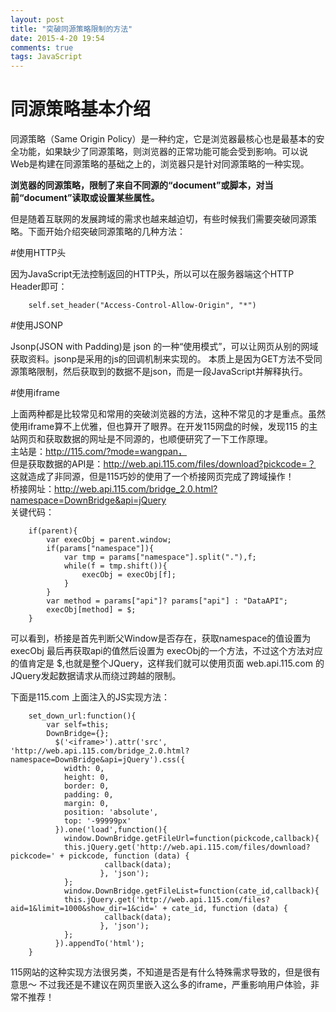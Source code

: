 ```yaml
---
layout: post
title: "突破同源策略限制的方法"
date: 2015-4-20 19:54
comments: true
tags: JavaScript
---
```


# 同源策略基本介绍

同源策略（Same Origin Policy）是一种约定，它是浏览器最核心也是最基本的安全功能，如果缺少了同源策略，则浏览器的正常功能可能会受到影响。可以说Web是构建在同源策略的基础之上的，浏览器只是针对同源策略的一种实现。

**浏览器的同源策略，限制了来自不同源的“document”或脚本，对当前“document”读取或设置某些属性。**

但是随着互联网的发展跨域的需求也越来越迫切，有些时候我们需要突破同源策略。下面开始介绍突破同源策略的几种方法：

#使用HTTP头

因为JavaScript无法控制返回的HTTP头，所以可以在服务器端这个HTTP Header即可：

		self.set_header("Access-Control-Allow-Origin", "*")

#使用JSONP

Jsonp(JSON with Padding)是 json 的一种“使用模式”，可以让网页从别的网域获取资料。jsonp是采用的js的回调机制来实现的。
本质上是因为GET方法不受同源策略限制，然后获取到的数据不是json，而是一段JavaScript并解释执行。

#使用iframe

上面两种都是比较常见和常用的突破浏览器的方法，这种不常见的才是重点。虽然使用iframe算不上优雅，但也算开了眼界。在开发115网盘的时候，发现115
的主站网页和获取数据的网址是不同源的，也顺便研究了一下工作原理。  
主站是：http://115.com/?mode=wangpan，  
但是获取数据的API是：http://web.api.115.com/files/download?pickcode=？  
这就造成了非同源，但是115巧妙的使用了一个桥接网页完成了跨域操作！  
桥接网址：http://web.api.115.com/bridge_2.0.html?namespace=DownBridge&api=jQuery  
关键代码：

		if(parent){
		    var execObj = parent.window;
		    if(params["namespace"]){
		        var tmp = params["namespace"].split("."),f;
		        while(f = tmp.shift()){
		            execObj = execObj[f];
		        }
		    }
		    var method = params["api"]? params["api"] : "DataAPI";
		    execObj[method] = $;
		}

可以看到，桥接是首先判断父Window是否存在，获取namespace的值设置为 execObj 最后再获取api的值然后设置为 execObj的一个方法，不过这个方法对应的值肯定是 $,也就是整个JQuery，这样我们就可以使用页面 web.api.115.com 的JQuery发起数据请求从而绕过跨越的限制。

下面是115.com 上面注入的JS实现方法：

		set_down_url:function(){
		    var self=this;
		    DownBridge={};
		      $('<iframe>').attr('src', 'http://web.api.115.com/bridge_2.0.html?namespace=DownBridge&api=jQuery').css({
		        width: 0,
		        height: 0,
		        border: 0,
		        padding: 0,
		        margin: 0,
		        position: 'absolute',
		        top: '-99999px'
		      }).one('load',function(){
		        window.DownBridge.getFileUrl=function(pickcode,callback){
		        this.jQuery.get('http://web.api.115.com/files/download?pickcode=' + pickcode, function (data) {
		                 callback(data);
		                }, 'json');                        
		        };
		        window.DownBridge.getFileList=function(cate_id,callback){
		        this.jQuery.get('http://web.api.115.com/files?aid=1&limit=1000&show_dir=1&cid=' + cate_id, function (data) {
		                 callback(data);
		                }, 'json');                        
		        };
		      }).appendTo('html');
		}

115网站的这种实现方法很另类，不知道是否是有什么特殊需求导致的，但是很有意思～
不过我还是不建议在网页里嵌入这么多的iframe，严重影响用户体验，非常不推荐！